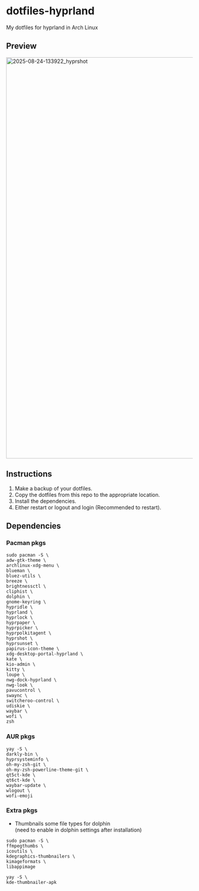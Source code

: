 # dotfiles-hyprland
My dotfiles for hyprland in Arch Linux

## Preview
<img width="1920" height="1080" alt="2025-08-24-133922_hyprshot" src="https://github.com/user-attachments/assets/f9d143aa-9166-4b6b-895a-b30532e8603e" />

## Instructions
1. Make a backup of your dotfiles.
2. Copy the dotfiles from this repo to the appropriate location.
3. Install the dependencies.
4. Either restart or logout and login (Recommended to restart).

## Dependencies
### Pacman pkgs
```
sudo pacman -S \
adw-gtk-theme \
archlinux-xdg-menu \
blueman \
bluez-utils \
breeze \
brightnessctl \
cliphist \
dolphin \
gnome-keyring \
hypridle \
hyprland \
hyprlock \
hyprpaper \
hyprpicker \
hyprpolkitagent \
hyprshot \
hyprsunset \
papirus-icon-theme \
xdg-desktop-portal-hyprland \
kate \
kio-admin \
kitty \
loupe \
nwg-dock-hyprland \
nwg-look \
pavucontrol \
swaync \
switcheroo-control \
udiskie \
waybar \
wofi \
zsh
```
### AUR pkgs
```
yay -S \
darkly-bin \
hyprsysteminfo \
oh-my-zsh-git \
oh-my-zsh-powerline-theme-git \
qt5ct-kde \
qt6ct-kde \
waybar-update \
wlogout \
wofi-emoji
```

### Extra pkgs
- Thumbnails some file types for dolphin  
(need to enable in dolphin settings after installation)
```
sudo pacman -S \
ffmpegthumbs \
icoutils \
kdegraphics-thumbnailers \
kimageformats \
libappimage
```
```
yay -S \
kde-thumbnailer-apk
```